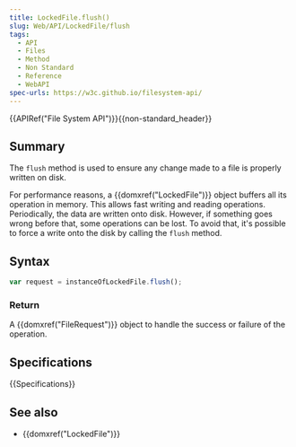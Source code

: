 ```yaml
---
title: LockedFile.flush()
slug: Web/API/LockedFile/flush
tags:
  - API
  - Files
  - Method
  - Non Standard
  - Reference
  - WebAPI
spec-urls: https://w3c.github.io/filesystem-api/
---
```

{{APIRef("File System API")}}{{non-standard_header}}

## Summary

The `flush` method is used to ensure any change made to a file is properly
written on disk.

For performance reasons, a {{domxref("LockedFile")}} object buffers all its operation
in memory. This allows fast writing and reading operations. Periodically, the data are
written onto disk. However, if something goes wrong before that, some operations can be
lost. To avoid that, it's possible to force a write onto the disk by calling the
`flush` method.

## Syntax

```js
var request = instanceOfLockedFile.flush();
```

### Return

A {{domxref("FileRequest")}} object to handle the success or failure of the operation.

## Specifications

{{Specifications}}

## See also

- {{domxref("LockedFile")}}
